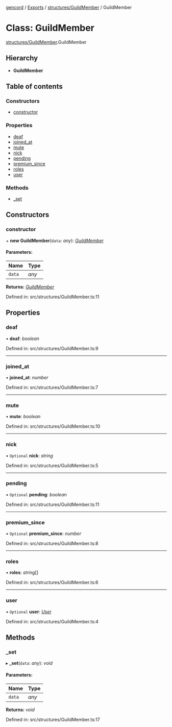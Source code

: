 [gencord](../../README.md) / [Exports](../../modules.md) / [structures/GuildMember](../../modules/structures_guildmember.md) / GuildMember

# Class: GuildMember

[structures/GuildMember](../../modules/structures_guildmember.md).GuildMember

## Hierarchy

- **GuildMember**

## Table of contents

### Constructors

- [constructor](guildmember.guildmember.md#constructor)

### Properties

- [deaf](guildmember.guildmember.md#deaf)
- [joined_at](guildmember.guildmember.md#joined_at)
- [mute](guildmember.guildmember.md#mute)
- [nick](guildmember.guildmember.md#nick)
- [pending](guildmember.guildmember.md#pending)
- [premium_since](guildmember.guildmember.md#premium_since)
- [roles](guildmember.guildmember.md#roles)
- [user](guildmember.guildmember.md#user)

### Methods

- [\_set](guildmember.guildmember.md#_set)

## Constructors

### constructor

\+ **new GuildMember**(`data`: _any_): [_GuildMember_](guildmember.guildmember.md)

#### Parameters:

| Name   | Type  |
| ------ | ----- |
| `data` | _any_ |

**Returns:** [_GuildMember_](guildmember.guildmember.md)

Defined in: src/structures/GuildMember.ts:11

## Properties

### deaf

• **deaf**: _boolean_

Defined in: src/structures/GuildMember.ts:9

---

### joined_at

• **joined_at**: _number_

Defined in: src/structures/GuildMember.ts:7

---

### mute

• **mute**: _boolean_

Defined in: src/structures/GuildMember.ts:10

---

### nick

• `Optional` **nick**: _string_

Defined in: src/structures/GuildMember.ts:5

---

### pending

• `Optional` **pending**: _boolean_

Defined in: src/structures/GuildMember.ts:11

---

### premium_since

• `Optional` **premium_since**: _number_

Defined in: src/structures/GuildMember.ts:8

---

### roles

• **roles**: _string_[]

Defined in: src/structures/GuildMember.ts:6

---

### user

• `Optional` **user**: [_User_](user.user.md)

Defined in: src/structures/GuildMember.ts:4

## Methods

### \_set

▸ **\_set**(`data`: _any_): _void_

#### Parameters:

| Name   | Type  |
| ------ | ----- |
| `data` | _any_ |

**Returns:** _void_

Defined in: src/structures/GuildMember.ts:17
